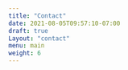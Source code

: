 ```yaml
---
title: "Contact"
date: 2021-08-05T09:57:10-07:00
draft: true
Layout: "contact"
menu: main
weight: 6
---
```


